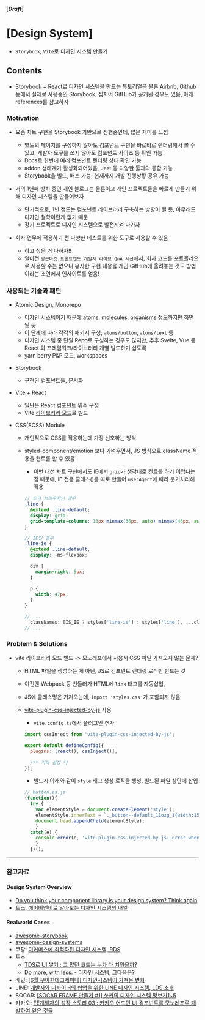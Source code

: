 [***Draft***]

# [Design System]

- `Storybook`, `Vite`로 디자인 시스템 만들기

## Contents

- Storybook + React로 디자인 시스템을 만드는 튜토리얼은 물론 Airbnb, Github 등에서 실제로 사용중인 Storybook, 심지어 GitHub가 공개된 경우도 있음, 아래 references를 참고하자

### Motivation

- 요즘 차트 구현을 Storybook 기반으로 진행중인데, 많은 재미를 느낌
  - 별도의 페이지를 구성하지 않아도 컴포넌트 구현을 바로바로 렌더링해서 볼 수 있고, 개발자 도구를 쓰지 않아도 컴포넌트 사이즈 등 확인 가능
  - Docs로 한번에 여러 컴포넌트 렌더링 상태 확인 가능
  - addon 생태계가 활성화되어있음, Jest 등 다양한 툴과의 통합 가능
  - Storybook을 빌드, 배포 가능; 현재까지 개발 진행상황 공유 가능

- 거의 1년째 방치 중인 개인 블로그는 물론이고 개인 프로젝트들을 빠르게 만들기 위해 디자인 시스템을 만들어보자
  - 단기적으로, 1년 정도는 컴포넌트 라이브러리 구축하는 방향이 될 듯, 아무래도 디자인 철학이란게 없기 때문
  - 장기 프로젝트로 디자인 시스템으로 발전시켜 나가자

- 회사 업무에 적용하기 전 다양한 테스트를 위한 도구로 사용할 수 있음
  - 하고 싶은 거 다하자!!
  - 얼마전 `당근마켓 프론트엔드 개발자 라이브 QnA 세션`에서, 회사 코드를 포트폴리오로 사용할 수는 없으니 유사한 구현 내용을 개인 GitHub에 올려놓는 것도 방법이라는 조언에서 인사이트를 얻음!

### 사용되는 기술과 패턴

- Atomic Design, Monorepo
  - 디자인 시스템이기 때문에 atoms, molecules, organisms 정도까지만 하면 될 듯
  - 이 단계에 따라 각각의 패키지 구성; `atoms/button`, `atoms/text` 등
  - 디자인 시스템 중 단일 Repo로 구성하는 경우도 많지만, 추후 Svelte, Vue 등 React 외 프레임워크/라이브러리 개별 빌드하기 쉽도록
  - yarn berry P&P 모드, workspaces

- Storybook
  - 구현된 컴포넌트들, 문서화

- Vite + React
  - 일단은 React 컴포넌트 위주 구성
  - Vite [라이브러리 모드](https://vitejs-kr.github.io/guide/build.html#library-mode)로 빌드

- CSS(SCSS) Module
  - 개인적으로 CSS를 적용하는데 가장 선호하는 방식
  - styled-component/emotion 보다 가벼우면서, JS 방식으로 className 적용을 컨트롤 할 수 있음
    - 이번 대선 차트 구현에서도 IE에서 `grid`가 생각대로 컨트롤 하기 어렵다는 점 때문에, IE 전용 클래스()를 따로 만들어 `userAgent`에 따라 분기처리해 적용
    
    ```scss
    // 모던 브라우저인 경우
    .line {
      @extend .line-default;
      display: grid;
      grid-template-columns: 13px minmax(36px, auto) minmax(46px, auto);
    }

    // IE인 경우
    .line-ie {
      @extend .line-default;
      display: -ms-flexbox;

      div {
        margin-right: 5px;
      }

      p {
        width: 47px;
      }
    }
    ```

    ```typescript
    // ...
      classNames: [IS_IE ? styles['line-ie'] : styles['line'], ...classNames]
    // ...
    ```


### Problem & Solutions

- vite 라이브러리 모드 빌드 -> 모노레포에서 사용시 CSS 파일 가져오지 않는 문제?
  - HTML 파일을 생성하는 게 아닌, JS로 컴포넌트 렌더링 로직만 만드는 것
  - 이전엔 Webpack 등 번들러가 HTML에 `link` 태그를 자동삽입, 
  - JS에 클래스명은 가져오는데, `import 'styles.css'`가 포함되지 않음
  - [vite-plugin-css-injected-by-js](https://www.npmjs.com/package/vite-plugin-css-injected-by-js?activeTab=readme) 사용
    - `vite.config.ts`에서 플러그인 추가
    
    ```javascript
    import cssInject from 'vite-plugin-css-injected-by-js';

    export default defineConfig({
      plugins: [react(), cssInject()],
      
      /** 기타 설정 */
    });
    ```

    - 빌드시 아래와 같이 `style` 태그 생성 로직을 생성, 빌드된 파일 상단에 삽입
    
    ```javascript
    // button.es.js 
    (function(){ 
      try {
        var elementStyle = document.createElement('style'); 
        elementStyle.innerText = `._button--default_11ozg_1{width:150px;height:60px;background-color:#007d0099;cursor:pointer}._button--default_11ozg_1:hover{background-color:#f009;cursor:grab}`; 
        document.head.appendChild(elementStyle);
        } 
      catch(e) {
        console.error(e, 'vite-plugin-css-injected-by-js: error when trying to add the style.');
        } 
      })();
    ```

---

### 참고자료

#### Design System Overview

- [Do you think your component library is your design system? Think again](https://uxdesign.cc/do-you-think-your-component-library-is-your-design-system-think-again-7e2c902b5275)
- [토스, 에어비앤비로 알아보는 디자인 시스템의 내일](https://dewberry9.github.io/future-of-design-system)

#### Realworld Cases

- [awesome-storybook](https://project-awesome.org/lauthieb/awesome-storybook)
- [awesome-design-systems](https://github.com/alexpate/awesome-design-systems)
- 쿠팡: [이커머스에 최적화된 디자인 시스템, RDS](https://youtu.be/g4f7p0YcVnc)
- 토스
  - [TDS로 UI 쌓기 : 그 많던 코드는 누가 다 치웠을까?](https://youtu.be/pfKuEuufgdc)
  - [Do more, with less. - 디자인 시스템, 그다음은?](https://youtu.be/LmLchZ4tCXc)
- 배민: [[6월 우아한테크세미나] 디자인시스템이 가져온 변화](https://youtu.be/aVHLcQzcRbA)
- LINE: [개발자와 디자이너의 협업을 위한 LINE 디자인 시스템, LDS 소개](https://engineering.linecorp.com/ko/blog/line-design-system/)
- SOCAR: [[SOCAR FRAME 만들기 #1] 쏘카의 디자인 시스템 맛보기1~5](https://tech.socarcorp.kr/design/2020/06/23/socar-design-system-01.html)
- 카카오: [FE개발자의 성장 스토리 03 : 카카오 어드민 UI 컴포넌트를 모노레포로 개발하여 얻은 것들](https://tech.kakao.com/2020/12/03/frontend-growth-03/)